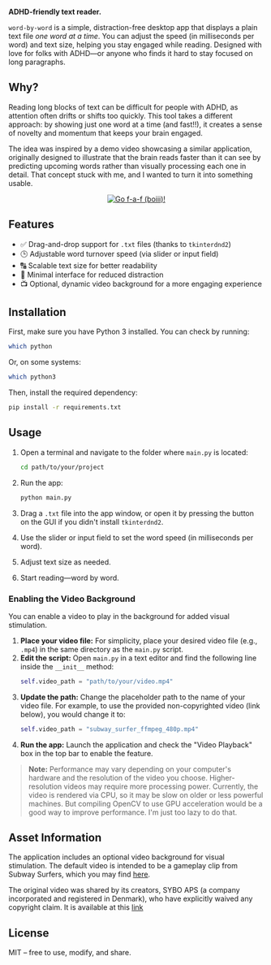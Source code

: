 **ADHD-friendly text reader.**

`word-by-word` is a simple, distraction-free desktop app that displays a plain text file *one word at a time*. You can adjust the speed (in milliseconds per word) and text size, helping you stay engaged while reading. Designed with love for folks with ADHD—or anyone who finds it hard to stay focused on long paragraphs.

## Why?

Reading long blocks of text can be difficult for people with ADHD, as attention often drifts or shifts too quickly. This tool takes a different approach: by showing just one word at a time (and fast!!), it creates a sense of novelty and momentum that keeps your brain engaged.

The idea was inspired by a demo video showcasing a similar application, originally designed to illustrate that the brain reads faster than it can see by predicting upcoming words rather than visually processing each one in detail. That concept stuck with me, and I wanted to turn it into something usable.

<p align="center">
  <a href="[https://www.youtube.com/watch?v=6E7ZGCfruaw](https://www.youtube.com/watch?v=6E7ZGCfruaw)">
    <img src="[https://img.youtube.com/vi/6E7ZGCfruaw/hqdefault.jpg](https://img.youtube.com/vi/6E7ZGCfruaw/hqdefault.jpg)" alt="Go f-a-f (boiii)!">
  </a>
</p>

## Features

* ✅ Drag-and-drop support for `.txt` files (thanks to `tkinterdnd2`)
* 🕒 Adjustable word turnover speed (via slider or input field)
* 🔠 Scalable text size for better readability
* 🧘 Minimal interface for reduced distraction
* 📺 Optional, dynamic video background for a more engaging experience

## Installation

First, make sure you have Python 3 installed. You can check by running:

```bash
which python
```

Or, on some systems:

```bash
which python3
```

Then, install the required dependency:

```bash
pip install -r requirements.txt
```

## Usage

1. Open a terminal and navigate to the folder where `main.py` is located:

   ```bash
   cd path/to/your/project
   ```
2. Run the app:

   ```bash
   python main.py
   ```
3. Drag a `.txt` file into the app window, or open it by pressing the button on the GUI if you didn't install `tkinterdnd2`.
4. Use the slider or input field to set the word speed (in milliseconds per word).
5. Adjust text size as needed.
6. Start reading—word by word.

### Enabling the Video Background

You can enable a video to play in the background for added visual stimulation.

1.  **Place your video file:** For simplicity, place your desired video file (e.g., `.mp4`) in the same directory as the `main.py` script.
2.  **Edit the script:** Open `main.py` in a text editor and find the following line inside the `__init__` method:
    ```python
    self.video_path = "path/to/your/video.mp4"
    ```
3.  **Update the path:** Change the placeholder path to the name of your video file. For example, to use the provided non-copyrighted video (link below), you would change it to:
    ```python
    self.video_path = "subway_surfer_ffmpeg_480p.mp4"
    ```
4.  **Run the app:** Launch the application and check the "Video Playback" box in the top bar to enable the feature.

> **Note:** Performance may vary depending on your computer's hardware and the resolution of the video you choose. Higher-resolution videos may require more processing power. Currently, the video is rendered via CPU, so it may be slow on older or less powerful machines. But compiling OpenCV to use GPU acceleration would be a good way to improve performance. I'm just too lazy to do that.

## Asset Information

The application includes an optional video background for visual stimulation. The default video is intended to be a gameplay clip from Subway Surfers, which you may find [here](https://drive.google.com/file/d/1C1itkeNvUKgCe7vVKyeV1vBcbzzUp9xT/view?usp=sharing).

The original video was shared by its creators, SYBO APS (a company incorporated and registered in Denmark), who have explicitly waived any copyright claim. It is available at this [link](https://www.youtube.com/watch?v=i0M4ARe9v0Y)

## License

MIT – free to use, modify, and share.